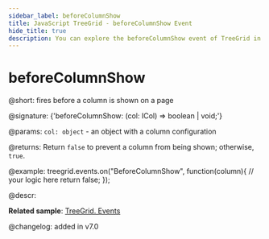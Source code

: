 ```yaml
---
sidebar_label: beforeColumnShow
title: JavaScript TreeGrid - beforeColumnShow Event 
hide_title: true
description: You can explore the beforeColumnShow event of TreeGrid in the documentation of the DHTMLX JavaScript UI library. Browse developer guides and API reference, try out code examples and live demos, and download a free 30-day evaluation version of DHTMLX Suite 7.
---
```

 
# beforeColumnShow

@short: fires before a column is shown on a page

@signature: {'beforeColumnShow: (col: ICol) => boolean | void;'}

@params:
`col: object` - an object with a column configuration

@returns:
Return `false` to prevent a column from being shown; otherwise, `true`.

@example:
treegrid.events.on("BeforeColumnShow", function(column){
    // your logic here
    return false;
});

@descr:

**Related sample**:  [TreeGrid. Events](https://snippet.dhtmlx.com/sgwnxshe)

@changelog: added in v7.0